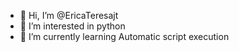 - 👋 Hi, I’m @EricaTeresajt
- 👀 I’m interested in python
- 🌱 I’m currently learning Automatic script execution

<!---
EricaTeresajt/EricaTeresajt is a ✨ special ✨ repository because its `README.md` (this file) appears on your GitHub profile.
You can click the Preview link to take a look at your changes.
--->
